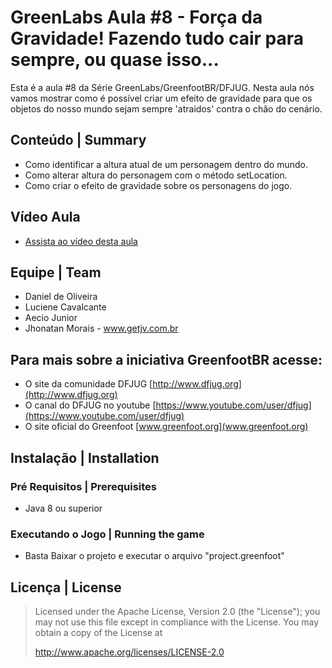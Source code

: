 # GreenLabs  Aula #8 - Força da Gravidade! Fazendo tudo cair para sempre, ou quase isso...
Esta é a aula #8 da Série GreenLabs/GreenfootBR/DFJUG. 
Nesta aula nós vamos mostrar como é possível criar um efeito de gravidade para que os objetos do nosso mundo sejam sempre 'atraidos' contra o chão do cenário. 

## Conteúdo | Summary
* Como identificar a altura atual de um personagem dentro do mundo.
* Como alterar altura do personagem com o método setLocation.
* Como criar o efeito de gravidade sobre os personagens do jogo.

## Vídeo Aula
* [Assista ao vídeo desta aula](https://www.youtube.com/watch?v=x38Wq6rTeT0&list=PLkObiPpjQQ-fcKFelZvZjV2xMwqkRZvuL&index=8)

## Equipe | Team

* Daniel de Oliveira
* Luciene Cavalcante
* Aecio Junior
* Jhonatan Morais - www.getjv.com.br

## Para mais sobre a iniciativa GreenfootBR acesse:
* O site da comunidade DFJUG [http://www.dfjug.org](http://www.dfjug.org)
* O canal do DFJUG no youtube [https://www.youtube.com/user/dfjug](https://www.youtube.com/user/dfjug)
* O site oficial do Greenfoot [www.greenfoot.org](www.greenfoot.org)

## Instalação | Installation

### Pré Requisitos | Prerequisites

* Java 8 ou superior

### Executando o Jogo | Running the game

* Basta Baixar o projeto e executar o arquivo "project.greenfoot"

## Licença | License

> Licensed under the Apache License, Version 2.0 (the "License"); you may not use this file except in compliance with the License.
> You may obtain a copy of the License at
>
>    http://www.apache.org/licenses/LICENSE-2.0
>
